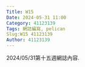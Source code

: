 ```yaml
---
Title: W15
Date: 2024-05-31 11:00
Category: 41123139
Tags: 網誌編寫, pelican
Slug:W15 41123139
Author: 41123139
---
```


2024/05/31第十五週網誌內容.

<!-- PELICAN_END_SUMMARY -->

# 
